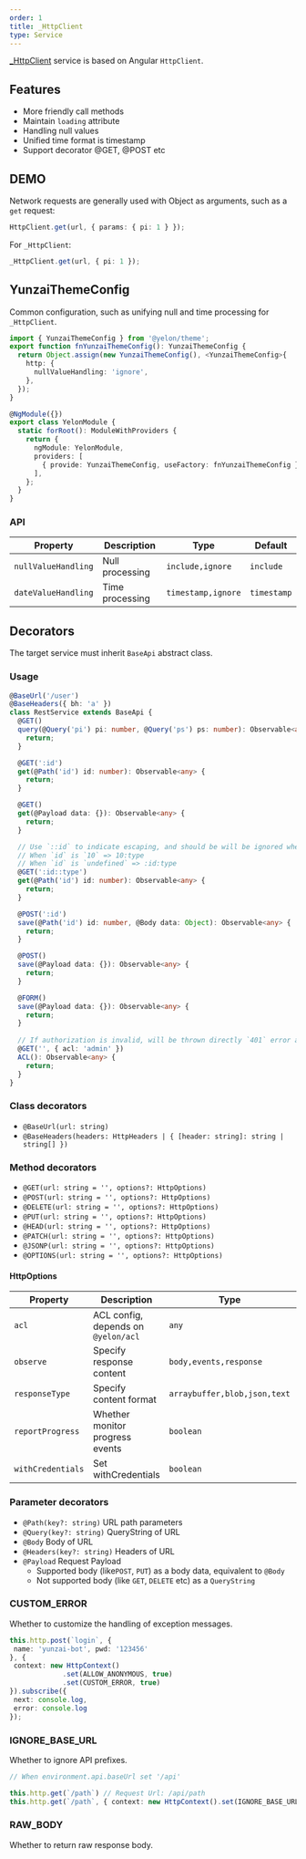 ```yaml
---
order: 1
title: _HttpClient
type: Service
---
```


[\_HttpClient](https://github.com/hbyunzai/yelon/blob/master/packages/theme/src/services/http/http.client.ts) service is based on Angular `HttpClient`.

## Features

- More friendly call methods
- Maintain `loading` attribute
- Handling null values
- Unified time format is timestamp
- Support decorator @GET, @POST etc

## DEMO

Network requests are generally used with Object as arguments, such as a `get` request:

```ts
HttpClient.get(url, { params: { pi: 1 } });
```

For `_HttpClient`:

```ts
_HttpClient.get(url, { pi: 1 });
```

## YunzaiThemeConfig

Common configuration, such as unifying null and time processing for `_HttpClient`.

```ts
import { YunzaiThemeConfig } from '@yelon/theme';
export function fnYunzaiThemeConfig(): YunzaiThemeConfig {
  return Object.assign(new YunzaiThemeConfig(), <YunzaiThemeConfig>{
    http: {
      nullValueHandling: 'ignore',
    },
  });
}

@NgModule({})
export class YelonModule {
  static forRoot(): ModuleWithProviders {
    return {
      ngModule: YelonModule,
      providers: [
        { provide: YunzaiThemeConfig, useFactory: fnYunzaiThemeConfig },
      ],
    };
  }
}
```

### API

| Property | Description | Type | Default |
|----------|-------------|------|---------|
| `nullValueHandling` | Null processing | `include,ignore` | `include` |
| `dateValueHandling` | Time processing | `timestamp,ignore` | `timestamp` |

## Decorators

The target service must inherit `BaseApi` abstract class.

### Usage

```ts
@BaseUrl('/user')
@BaseHeaders({ bh: 'a' })
class RestService extends BaseApi {
  @GET()
  query(@Query('pi') pi: number, @Query('ps') ps: number): Observable<any> {
    return;
  }

  @GET(':id')
  get(@Path('id') id: number): Observable<any> {
    return;
  }

  @GET()
  get(@Payload data: {}): Observable<any> {
    return;
  }

  // Use `::id` to indicate escaping, and should be will be ignored when `id` value is `undefined`, like this:
  // When `id` is `10` => 10:type
  // When `id` is `undefined` => :id:type
  @GET(':id::type')
  get(@Path('id') id: number): Observable<any> {
    return;
  }

  @POST(':id')
  save(@Path('id') id: number, @Body data: Object): Observable<any> {
    return;
  }

  @POST()
  save(@Payload data: {}): Observable<any> {
    return;
  }

  @FORM()
  save(@Payload data: {}): Observable<any> {
    return;
  }
  
  // If authorization is invalid, will be thrown directly `401` error and will not be sent.
  @GET('', { acl: 'admin' })
  ACL(): Observable<any> {
    return;
  }
}
```

### Class decorators

- `@BaseUrl(url: string)`
- `@BaseHeaders(headers: HttpHeaders | { [header: string]: string | string[] })`

### Method decorators

- `@GET(url: string = '', options?: HttpOptions)`
- `@POST(url: string = '', options?: HttpOptions)`
- `@DELETE(url: string = '', options?: HttpOptions)`
- `@PUT(url: string = '', options?: HttpOptions)`
- `@HEAD(url: string = '', options?: HttpOptions)`
- `@PATCH(url: string = '', options?: HttpOptions)`
- `@JSONP(url: string = '', options?: HttpOptions)`
- `@OPTIONS(url: string = '', options?: HttpOptions)`

#### HttpOptions

| Property | Description | Type | Default |
|----------|-------------|------|---------|
| `acl` | ACL config, depends on `@yelon/acl` | `any` | - |
| `observe` | Specify response content | `body,events,response` | - |
| `responseType` | Specify content format | `arraybuffer,blob,json,text` | - |
| `reportProgress` | Whether monitor progress events | `boolean` | - |
| `withCredentials` | Set withCredentials | `boolean` | - |

### Parameter decorators

- `@Path(key?: string)` URL path parameters
- `@Query(key?: string)` QueryString of URL
- `@Body` Body of URL
- `@Headers(key?: string)` Headers of URL
- `@Payload` Request Payload
  - Supported body (like`POST`, `PUT`) as a body data, equivalent to `@Body`
  - Not supported body (like `GET`, `DELETE` etc) as a `QueryString`

### CUSTOM_ERROR

Whether to customize the handling of exception messages.

```ts
this.http.post(`login`, {
 name: 'yunzai-bot', pwd: '123456'
}, {
 context: new HttpContext()
             .set(ALLOW_ANONYMOUS, true)
             .set(CUSTOM_ERROR, true)
}).subscribe({
 next: console.log,
 error: console.log
});
```

### IGNORE_BASE_URL

Whether to ignore API prefixes.

```ts
// When environment.api.baseUrl set '/api'

this.http.get(`/path`) // Request Url: /api/path
this.http.get(`/path`, { context: new HttpContext().set(IGNORE_BASE_URL, true) }) // Request Url: /path
```

### RAW_BODY

Whether to return raw response body.
